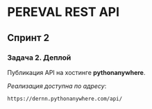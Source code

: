 # PEREVAL REST API
## Спринт 2
### Задача 2. Деплой

Публикация API на хостинге **pythonanywhere**.

_Реализация доступна по адресу_:
```
https://dernn.pythonanywhere.com/api/
```
